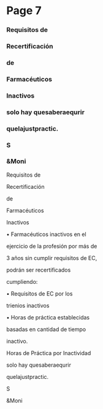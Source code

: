 # Page 7

### Requisitos de

### Recertificación

### de

### Farmacéuticos

### Inactivos

### solo hay quesaberaequrir

### quelajustpractic.

### S

### &Moni

Requisitos de

Recertificación

de

Farmacéuticos

Inactivos

• Farmacéuticos inactivos en el

ejercicio de la profesión por más de

3 años sin cumplir requisitos de EC,

podrán ser recertificados

cumpliendo:

• Requisitos de EC por los

trienios inactivos

• Horas de práctica establecidas

basadas en cantidad de tiempo

inactivo.

Horas de Práctica por Inactividad

solo hay quesaberaequrir

quelajustpractic.

S

&Moni

